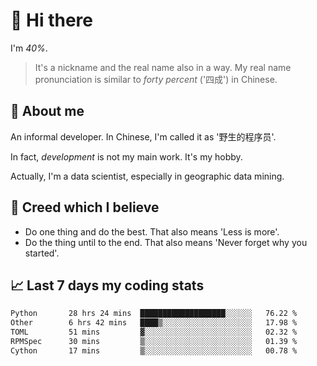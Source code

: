 # 👋 Hi there

I'm *40%*.

> It's a nickname and the real name also in a way.
> My real name pronunciation is similar to *forty percent* ('四成') in Chinese.

## :speech_balloon: About me

An informal developer. In Chinese, I'm called it as '野生的程序员'.

In fact, _development_ is not my main work. It's my hobby.

Actually, I'm a data scientist, especially in geographic data mining.

## :see_no_evil: Creed which I believe

- Do one thing and do the best. That also means 'Less is more'.
- Do the thing until to the end. That also means 'Never forget why you started'.

## :chart_with_upwards_trend: Last 7 days my coding stats

<!--START_SECTION:waka-->

```txt
Python       28 hrs 24 mins  ███████████████████░░░░░░   76.22 %
Other        6 hrs 42 mins   ████▒░░░░░░░░░░░░░░░░░░░░   17.98 %
TOML         51 mins         ▓░░░░░░░░░░░░░░░░░░░░░░░░   02.32 %
RPMSpec      30 mins         ▒░░░░░░░░░░░░░░░░░░░░░░░░   01.39 %
Cython       17 mins         ▒░░░░░░░░░░░░░░░░░░░░░░░░   00.78 %
```

<!--END_SECTION:waka-->
